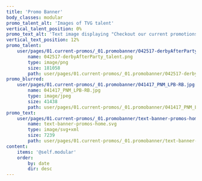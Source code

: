```yaml
---
title: 'Promo Banner'
body_classes: modular
promo_talent_alt: 'Images of TVG talent'
vertical_talent_position: 0%
promo_text_alt: 'Text image displaying "Checkout our current promotions"'
vertical_text_position: 12%
promo_talent:
    user/pages/01.current-promos/_01.promobanner/042517-derbyAfterParty_talent.png:
        name: 042517-derbyAfterParty_talent.png
        type: image/png
        size: 181058
        path: user/pages/01.current-promos/_01.promobanner/042517-derbyAfterParty_talent.png
promo_blurred:
    user/pages/01.current-promos/_01.promobanner/041417_PNM_LPB-RB.jpg:
        name: 041417_PNM_LPB-RB.jpg
        type: image/jpeg
        size: 41438
        path: user/pages/01.current-promos/_01.promobanner/041417_PNM_LPB-RB.jpg
promo_text:
    user/pages/01.current-promos/_01.promobanner/text-banner-promos-home.svg:
        name: text-banner-promos-home.svg
        type: image/svg+xml
        size: 7239
        path: user/pages/01.current-promos/_01.promobanner/text-banner-promos-home.svg
content:
    items: '@self.modular'
    order:
        by: date
        dir: desc
---
```


